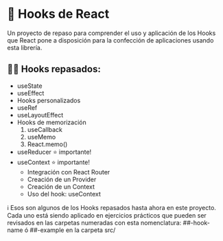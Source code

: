 # 🎣 Hooks de React

Un proyecto de repaso para comprender el uso y aplicación de los Hooks que React pone a disposición
para la confección de aplicaciones usando esta librería.

## 👨‍💻 Hooks repasados:

- useState
- useEffect
- Hooks personalizados
- useRef
- useLayoutEffect
- Hooks de memorización
    1. useCallback
    2. useMemo
    3. React.memo()
- useReducer ⭐️ importante!
- useContext ⭐️ importante!
  - Integración con React Router
  - Creación de un Provider
  - Creación de un Context
  - Uso del hook: useContext

ℹ️ Esos son algunos de los Hooks repasados hasta ahora en este proyecto. Cada uno está siendo aplicado
en ejercicios prácticos que pueden ser revisados en las carpetas numeradas
con esta nomenclatura: ##-hook-name ó ##-example en la carpeta src/